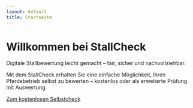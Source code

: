 ```yaml
---
layout: default
title: Startseite
---
```


# Willkommen bei StallCheck

Digitale Stallbewertung leicht gemacht – fair, sicher und nachvollziehbar.

Mit dem StallCheck erhalten Sie eine einfache Möglichkeit, Ihren Pferdebetrieb selbst zu bewerten – kostenlos oder als erweiterte Prüfung mit Auswertung.

[Zum kostenlosen Selbstcheck](selbstcheck)
